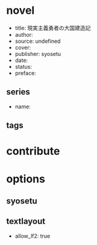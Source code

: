 # novel

- title: 現実主義勇者の大国建造記
- author: 
- source: undefined
- cover: 
- publisher: syosetu
- date: 
- status: 
- preface: 

## series

- name: 

## tags


# contribute


# options

## syosetu


## textlayout

- allow_lf2: true
